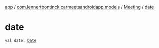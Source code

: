 [app](../../index.md) / [com.lennertbontinck.carmeetsandroidapp.models](../index.md) / [Meeting](index.md) / [date](./date.md)

# date

`val date: `[`Date`](http://docs.oracle.com/javase/6/docs/api/java/util/Date.html)